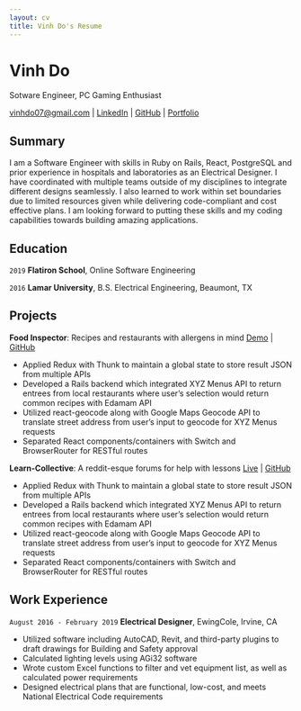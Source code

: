 ```yaml
---
layout: cv
title: Vinh Do's Resume
---
```


# Vinh Do

Sotware Engineer, PC Gaming Enthusiast

[vinhdo07@gmail.com](mailto:vinhdo07@gmail.com) | [LinkedIn](https://www.linkedin.com/in/dovinh/) | [GitHub](https://github.com/bebopvinh) | [Portfolio](https://bebopvinh.github.io/portfolio/)

## Summary

I am a Software Engineer with skills in Ruby on Rails, React, PostgreSQL and prior experience in hospitals and laboratories as an Electrical Designer. I have coordinated with multiple teams outside of my disciplines to integrate different designs seamlessly. I also learned to work within set boundaries due to limited resources given while delivering code-compliant and cost effective plans. I am looking forward to putting these skills and my coding capabilities towards building amazing applications.

## Education

`2019`
**Flatiron School**, Online Software Engineering

`2016`
**Lamar University**, B.S. Electrical Engineering, Beaumont, TX

## Projects

**Food Inspector**: Recipes and restaurants with allergens in mind [Demo](https://youtu.be/YoZmViVsyxI) | [GitHub](https://github.com/BebopVinh/food-inspector)

-  Applied Redux with Thunk to maintain a global state to store result JSON from multiple APIs
-  Developed a Rails backend which integrated XYZ Menus API to return entrees from local restaurants where user’s selection would return common recipes with Edamam API
-  Utilized react-geocode along with Google Maps Geocode API to translate street address from user’s input to geocode for XYZ Menus requests
-  Separated React components/containers with Switch and BrowserRouter for RESTful routes

**Learn-Collective**: A reddit-esque forums for help with lessons [Live](https://learn-collective.herokuapp.com/) | [GitHub](https://github.com/BebopVinh/learn-collective)

-  Applied Redux with Thunk to maintain a global state to store result JSON from multiple APIs
-  Developed a Rails backend which integrated XYZ Menus API to return entrees from local restaurants where user’s selection would return common recipes with Edamam API
-  Utilized react-geocode along with Google Maps Geocode API to translate street address from user’s input to geocode for XYZ Menus requests
-  Separated React components/containers with Switch and BrowserRouter for RESTful routes

## Work Experience

`August 2016 - February 2019`
**Electrical Designer**, EwingCole, Irvine, CA

-  Utilized software including AutoCAD, Revit, and third-party plugins to draft drawings for Building and Safety approval
-  Calculated lighting levels using AGi32 software
-  Wrote custom Excel functions to filter and vet equipment list, as well as calculated power requirements
-  Designed electrical plans that are functional, low-cost, and meets National Electrical Code requirements

<!-- ### Footer
Last updated: October 2019 -->
